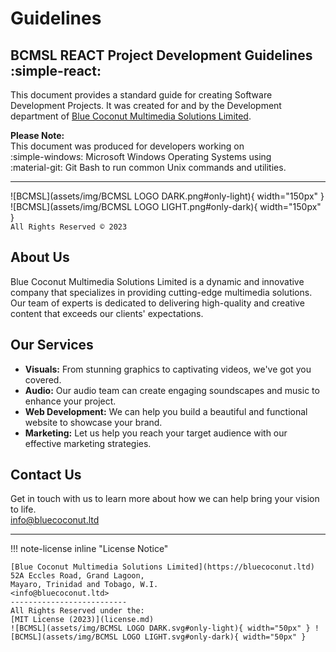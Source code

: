 # Guidelines

## **BCMSL REACT Project Development Guidelines :simple-react:**

This document provides a standard guide for creating Software Development Projects. It was created for and by the Development department of [Blue Coconut Multimedia Solutions Limited](https://bluecoconut.ltd).  

**Please Note:**  
This document was produced for developers working on  
:simple-windows: Microsoft Windows Operating Systems using  
:material-git: Git Bash to run common Unix commands and utilities.
  
***
![BCMSL](assets/img/BCMSL LOGO DARK.png#only-light){ width="150px" }
![BCMSL](assets/img/BCMSL LOGO LIGHT.png#only-dark){ width="150px" }  
`All Rights Reserved © 2023`

## About Us

Blue Coconut Multimedia Solutions Limited is a dynamic and innovative company that specializes in providing cutting-edge multimedia solutions. Our team of experts is dedicated to delivering high-quality and creative content that exceeds our clients' expectations.

## Our Services

- **Visuals:** From stunning graphics to captivating videos, we've got you covered.
- **Audio:** Our audio team can create engaging soundscapes and music to enhance your project.
- **Web Development:** We can help you build a beautiful and functional website to showcase your brand.
- **Marketing:** Let us help you reach your target audience with our effective marketing strategies.

## Contact Us

Get in touch with us to learn more about how we can help bring your vision to life.  
<info@bluecoconut.ltd>

***
!!! note-license inline "License Notice"
  
    [Blue Coconut Multimedia Solutions Limited](https://bluecoconut.ltd)  
    52A Eccles Road, Grand Lagoon,  
    Mayaro, Trinidad and Tobago, W.I.  
    <info@bluecoconut.ltd>  
    --------------------------
    All Rights Reserved under the:  
    [MIT License (2023)](license.md)  
    ![BCMSL](assets/img/BCMSL LOGO DARK.svg#only-light){ width="50px" } ![BCMSL](assets/img/BCMSL LOGO LIGHT.svg#only-dark){ width="50px" }
